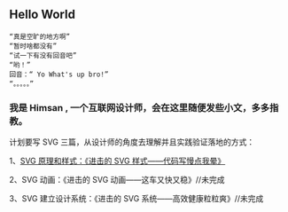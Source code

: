 ## Hello World

```
“真是空旷的地方啊”
“暂时啥都没有”
“试一下有没有回音吧”
“哟！”
回音：“ Yo What's up bro!”
“。。。。。”

```

### 我是 Himsan , 一个互联网设计师，会在这里随便发些小文，多多指教。

计划要写 SVG 三篇，从设计师的角度去理解并且实践验证落地的方式：

1、[SVG 原理和样式：《进击的 SVG 样式——代码写慢点我晕》](https://himsann.github.io/svg1styles)

2、SVG 动画：《进击的 SVG 动画——这车又快又稳》//未完成

3、SVG 建立设计系统：《进击的 SVG 系统——高效健康粒粒爽》//未完成
